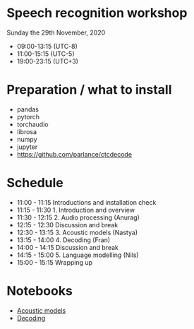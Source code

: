 # Speech recognition workshop

Sunday the 29th November, 2020

* 09:00-13:15 (UTC-8)
* 11:00-15:15 (UTC-5)
* 19:00-23:15 (UTC+3)

# Preparation / what to install

- pandas
- pytorch
- torchaudio
- librosa 
- numpy
- jupyter
- https://github.com/parlance/ctcdecode

# Schedule

* 11:00 - 11:15 Introductions and installation check
* 11:15 - 11:30 1. Introduction and overview
* 11:30 - 12:15 2. Audio processing (Anurag)
* 12:15 - 12:30 Discussion and break
* 12:30 - 13:15 3. Acoustic models (Nastya)
* 13:15 - 14:00 4. Decoding (Fran)
* 14:00 - 14:15 Discussion and break
* 14:15 - 15:00 5. Language modelling (Nils)
* 15:00 - 15:15 Wrapping up

# Notebooks

* [Acoustic models](Acoustic_Model.ipynb)
* [Decoding](CTC_Decoder.ipynb)
